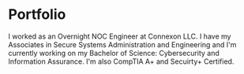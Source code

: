 # Portfolio
I worked as an Overnight NOC Engineer at Connexon LLC. I have my Associates in Secure Systems Administration and Engineering and I'm currently working on my Bachelor of Science: Cybersecurity and
Information Assurance. I'm also CompTIA A+ and Secuirty+ Certified. 
